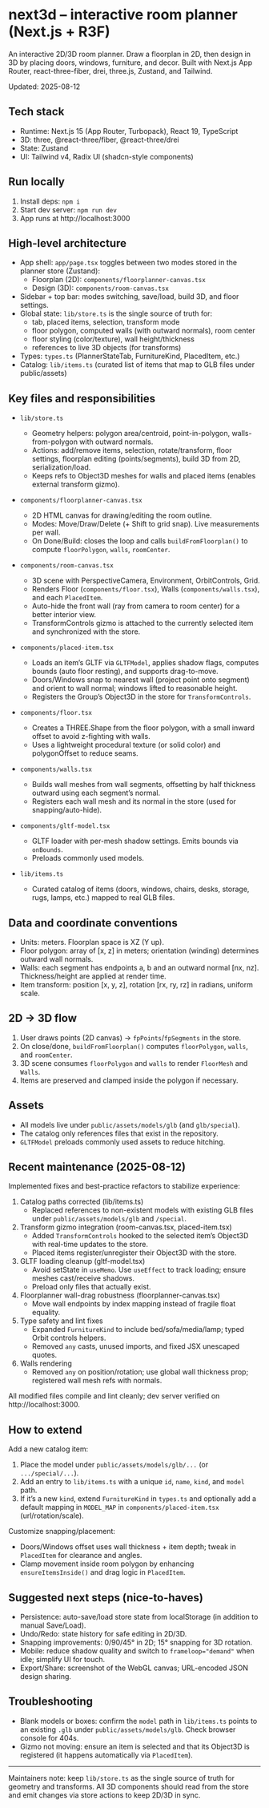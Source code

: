 # next3d – interactive room planner (Next.js + R3F)

An interactive 2D/3D room planner. Draw a floorplan in 2D, then design in 3D by placing doors, windows, furniture, and decor. Built with Next.js App Router, react-three-fiber, drei, three.js, Zustand, and Tailwind.

Updated: 2025-08-12

## Tech stack

- Runtime: Next.js 15 (App Router, Turbopack), React 19, TypeScript
- 3D: three, @react-three/fiber, @react-three/drei
- State: Zustand
- UI: Tailwind v4, Radix UI (shadcn-style components)

## Run locally

1) Install deps: `npm i`
2) Start dev server: `npm run dev`
3) App runs at http://localhost:3000

## High-level architecture

- App shell: `app/page.tsx` toggles between two modes stored in the planner store (Zustand):
	- Floorplan (2D): `components/floorplanner-canvas.tsx`
	- Design (3D): `components/room-canvas.tsx`
- Sidebar + top bar: modes switching, save/load, build 3D, and floor settings.
- Global state: `lib/store.ts` is the single source of truth for:
	- tab, placed items, selection, transform mode
	- floor polygon, computed walls (with outward normals), room center
	- floor styling (color/texture), wall height/thickness
	- references to live 3D objects (for transforms)
- Types: `types.ts` (PlannerStateTab, FurnitureKind, PlacedItem, etc.)
- Catalog: `lib/items.ts` (curated list of items that map to GLB files under public/assets)

## Key files and responsibilities

- `lib/store.ts`
	- Geometry helpers: polygon area/centroid, point-in-polygon, walls-from-polygon with outward normals.
	- Actions: add/remove items, selection, rotate/transform, floor settings, floorplan editing (points/segments), build 3D from 2D, serialization/load.
	- Keeps refs to Object3D meshes for walls and placed items (enables external transform gizmo).

- `components/floorplanner-canvas.tsx`
	- 2D HTML canvas for drawing/editing the room outline.
	- Modes: Move/Draw/Delete (+ Shift to grid snap). Live measurements per wall.
	- On Done/Build: closes the loop and calls `buildFromFloorplan()` to compute `floorPolygon`, `walls`, `roomCenter`.

- `components/room-canvas.tsx`
	- 3D scene with PerspectiveCamera, Environment, OrbitControls, Grid.
	- Renders Floor (`components/floor.tsx`), Walls (`components/walls.tsx`), and each `PlacedItem`.
	- Auto-hide the front wall (ray from camera to room center) for a better interior view.
	- TransformControls gizmo is attached to the currently selected item and synchronized with the store.

- `components/placed-item.tsx`
	- Loads an item’s GLTF via `GLTFModel`, applies shadow flags, computes bounds (auto floor resting), and supports drag-to-move.
	- Doors/Windows snap to nearest wall (project point onto segment) and orient to wall normal; windows lifted to reasonable height.
	- Registers the Group’s Object3D in the store for `TransformControls`.

- `components/floor.tsx`
	- Creates a THREE.Shape from the floor polygon, with a small inward offset to avoid z-fighting with walls.
	- Uses a lightweight procedural texture (or solid color) and polygonOffset to reduce seams.

- `components/walls.tsx`
	- Builds wall meshes from wall segments, offsetting by half thickness outward using each segment’s normal.
	- Registers each wall mesh and its normal in the store (used for snapping/auto-hide).

- `components/gltf-model.tsx`
	- GLTF loader with per-mesh shadow settings. Emits bounds via `onBounds`.
	- Preloads commonly used models.

- `lib/items.ts`
	- Curated catalog of items (doors, windows, chairs, desks, storage, rugs, lamps, etc.) mapped to real GLB files.

## Data and coordinate conventions

- Units: meters. Floorplan space is XZ (Y up).
- Floor polygon: array of [x, z] in meters; orientation (winding) determines outward wall normals.
- Walls: each segment has endpoints a, b and an outward normal [nx, nz]. Thickness/height are applied at render time.
- Item transform: position [x, y, z], rotation [rx, ry, rz] in radians, uniform scale.

## 2D → 3D flow

1) User draws points (2D canvas) → `fpPoints`/`fpSegments` in the store.
2) On close/done, `buildFromFloorplan()` computes `floorPolygon`, `walls`, and `roomCenter`.
3) 3D scene consumes `floorPolygon` and `walls` to render `FloorMesh` and `Walls`.
4) Items are preserved and clamped inside the polygon if necessary.

## Assets

- All models live under `public/assets/models/glb` (and `glb/special`).
- The catalog only references files that exist in the repository.
- `GLTFModel` preloads commonly used assets to reduce hitching.

## Recent maintenance (2025-08-12)

Implemented fixes and best-practice refactors to stabilize experience:

1) Catalog paths corrected (lib/items.ts)
	 - Replaced references to non-existent models with existing GLB files under `public/assets/models/glb` and `/special`.
2) Transform gizmo integration (room-canvas.tsx, placed-item.tsx)
	 - Added `TransformControls` hooked to the selected item’s Object3D with real-time updates to the store.
	 - Placed items register/unregister their Object3D with the store.
3) GLTF loading cleanup (gltf-model.tsx)
	 - Avoid setState in `useMemo`. Use `useEffect` to track loading; ensure meshes cast/receive shadows.
	 - Preload only files that actually exist.
4) Floorplanner wall-drag robustness (floorplanner-canvas.tsx)
	 - Move wall endpoints by index mapping instead of fragile float equality.
5) Type safety and lint fixes
	 - Expanded `FurnitureKind` to include bed/sofa/media/lamp; typed Orbit controls helpers.
	 - Removed `any` casts, unused imports, and fixed JSX unescaped quotes.
6) Walls rendering
	 - Removed `any` on position/rotation; use global wall thickness prop; registered wall mesh refs with normals.

All modified files compile and lint cleanly; dev server verified on http://localhost:3000.

## How to extend

Add a new catalog item:

1) Place the model under `public/assets/models/glb/...` (or `.../special/...`).
2) Add an entry to `lib/items.ts` with a unique `id`, `name`, `kind`, and `model` path.
3) If it’s a new `kind`, extend `FurnitureKind` in `types.ts` and optionally add a default mapping in `MODEL_MAP` in `components/placed-item.tsx` (url/rotation/scale).

Customize snapping/placement:

- Doors/Windows offset uses wall thickness + item depth; tweak in `PlacedItem` for clearance and angles.
- Clamp movement inside room polygon by enhancing `ensureItemsInside()` and drag logic in `PlacedItem`.

## Suggested next steps (nice-to-haves)

- Persistence: auto-save/load store state from localStorage (in addition to manual Save/Load).
- Undo/Redo: state history for safe editing in 2D/3D.
- Snapping improvements: 0/90/45° in 2D; 15° snapping for 3D rotation.
- Mobile: reduce shadow quality and switch to `frameloop="demand"` when idle; simplify UI for touch.
- Export/Share: screenshot of the WebGL canvas; URL-encoded JSON design sharing.

## Troubleshooting

- Blank models or boxes: confirm the `model` path in `lib/items.ts` points to an existing `.glb` under `public/assets/models/glb`. Check browser console for 404s.
- Gizmo not moving: ensure an item is selected and that its Object3D is registered (it happens automatically via `PlacedItem`).

---

Maintainers note: keep `lib/store.ts` as the single source of truth for geometry and transforms. All 3D components should read from the store and emit changes via store actions to keep 2D/3D in sync.
